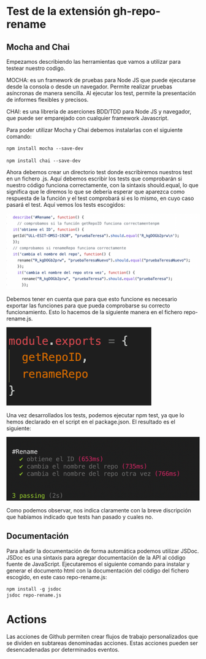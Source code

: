 
# Test de la extensión gh-repo-rename

## Mocha and Chai 
Empezamos describiendo las herramientas que vamos a utilizar para testear nuestro codigo. 

MOCHA: es un framework de pruebas para Node JS que puede ejecutarse desde la consola o desde un navegador. Permite realizar pruebas asíncronas de manera sencilla. Al ejecutar los test, permite la presentación de informes flexibles y precisos.

CHAI: es una librería de aserciones BDD/TDD para Node JS y navegador, que puede ser  emparejado con cualquier framework Javascript.

Para poder utilizar Mocha y Chai debemos instalarlas con el siguiente comando: 

```
npm install mocha --save-dev

npm install chai --save-dev

```
Ahora debemos crear un directorio test donde escribiremos nuestros test en un fichero .js. 
Aquí debemos escribir los tests que comprobarán si nuestro código funciona correctamente, con la sintaxis should.equal, lo que significa que le diremos lo que se debería esperar que aparezca como respuesta de la función y el test comprobará si es lo mismo, en cuyo caso pasará el test. Aquí vemos los tests escogidos: 

![image](code.png)

Debemos tener en cuenta que para que esto funcione es necesario exportar las funciones para que pueda comprobarse su correcto funcionamiento. Esto lo hacemos de la siguiente manera en el fichero repo-rename.js.

![image](export.png)

Una vez desarrollados los tests, podemos ejecutar npm test, ya que lo hemos declarado en el script en el package.json. El resultado es el siguiente:  

![image](test.png)

Como podemos observar, nos indica claramente con la breve discripción que habíamos indicado que tests han pasado y cuales no.

## Documentación

Para añadir la documentación de forma automática podemos utilizar JSDoc. JSDoc es una sintaxis para agregar documentación de la API al código fuente de JavaScript. 
Ejecutaremos el siguiente comando para instalar y generar el documento html con la documentación del código del fichero escogido, en este caso repo-rename.js: 
```
npm install -g jsdoc
jsdoc repo-rename.js

```

# Actions

Las acciones de Github permiten crear flujos de trabajo personalizados que se dividen en subtareas denominadas acciones. Estas acciones pueden ser desencadenadas por determinados eventos. 

